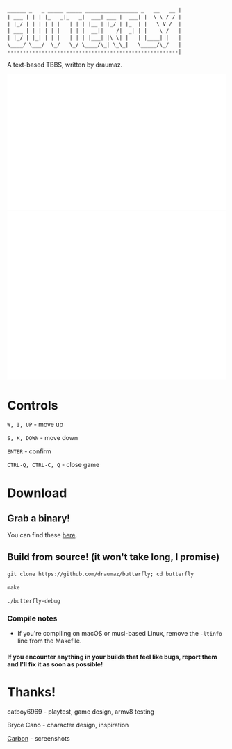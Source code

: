 ```
______ _   _ _____ _____ _________________ _   __   __ |
| ___ | | | |_   _|_   _|  ___| ___ |  ___| |  \ \ / / |
| |_/ | | | | | |   | | | |__ | |_/ | |_  | |   \ V /  |
| ___ | | | | | |   | | |  __||    /|  _| | |    \ /   |
| |_/ | |_| | | |   | | | |___| |\ \| |   | |____| |   |
\____/ \___/  \_/   \_/ \____/\_| \_\_|   \_____/\_/   |
-------------------------------------------------------|
```


A text-based TBBS, written by draumaz.

![Screenie](https://github.com/draumaz/butterfly/raw/main/media/btf-main.svg "Game screen")
![Weapon](https://github.com/draumaz/butterfly/raw/main/media/btf-item.svg "Item screen")

# Controls

```W, I, UP``` - move up

```S, K, DOWN``` - move down

```ENTER``` - confirm

```CTRL-Q, CTRL-C, Q``` - close game

# Download

## Grab a binary!
  You can find these <a href="https://github.com/draumaz/butterfly/releases/latest">here</a>.

## Build from source! (it won't take long, I promise)

```git clone https://github.com/draumaz/butterfly; cd butterfly```

```make```

```./butterfly-debug```

### Compile notes

- If you're compiling on macOS or musl-based Linux, remove the ```-ltinfo``` line from the Makefile.

#### If you encounter anything in your builds that feel like bugs, report them and I'll fix it as soon as possible!

# Thanks!

catboy6969 - playtest, game design, armv8 testing

Bryce Cano - character design, inspiration

<a href="https://carbon.now.sh/">Carbon</a> - screenshots
